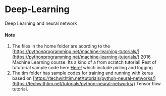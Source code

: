 # Deep-Learning
Deep Learning and neural network


#### **Note**
1. The files in the home folder are acording to the [https://pythonprogramming.net/machine-learning-tutorials/](https://pythonprogramming.net/machine-learning-tutorials/) 2016 Machine Learning course. Its a kind of a from scratch tutorial!
Rest of tututorial sample code here [Here!](https://github.com/pissall20/neural-networks) which include picling and logging
2. The tim folder has sample codes for training and running with keras based on [https://techwithtim.net/tutorials/python-neural-networks/](https://techwithtim.net/tutorials/python-neural-networks/) Tensor flow tutorial.